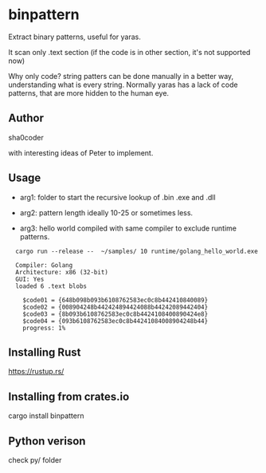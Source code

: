 binpattern
==========
Extract binary patterns, useful for yaras.

It scan only .text section (if the code is in other section, it's not supported now)

Why only code?
string patters can be done manually in a better way, understanding what is every string.
Normally yaras has a lack of code patterns, that are more hidden to the human eye.

Author
------
sha0coder

with interesting ideas of Peter to implement.


Usage
-----

- arg1: folder to start the recursive lookup of .bin .exe and .dll

- arg2: pattern length ideally 10-25 or sometimes less.

- arg3: hello world compiled with same compiler to exclude runtime patterns.


```
  cargo run --release --  ~/samples/ 10 runtime/golang_hello_world.exe

  Compiler: Golang
  Architecture: x86 (32-bit)
  GUI: Yes
  loaded 6 .text blobs

    $code01 = {648b098b093b6108762583ec0c8b442410840089}
    $code02 = {008904248b442424894424088b44242089442404}
    $code03 = {8b093b6108762583ec0c8b4424108400890424e8}
    $code04 = {093b6108762583ec0c8b44241084008904248b44}
    progress: 1%
```

Installing Rust
---------------
https://rustup.rs/


Installing from crates.io
-------------------------
cargo install binpattern


Python verison
--------------
check py/ folder



